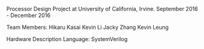 Processor Design Project at University of California, Irvine.
September 2016 - December 2016

Team Members:
Hikaru Kasai
Kevin Li
Jacky Zhang
Kevin Leung

Hardware Description Language: SystemVerilog
